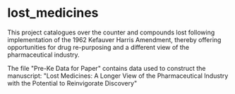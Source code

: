 # lost_medicines
This project catalogues over the counter and compounds lost following implementation of the 1962 Kefauver Harris Amendment, 
thereby offering opportunities for drug re-purposing and a different view of the pharmaceutical industry.

The file "Pre-Ke Data for Paper" contains data used to construct the manuscript: "Lost Medicines: 
A Longer View of the Pharmaceutical Industry with the Potential to Reinvigorate Discovery"




